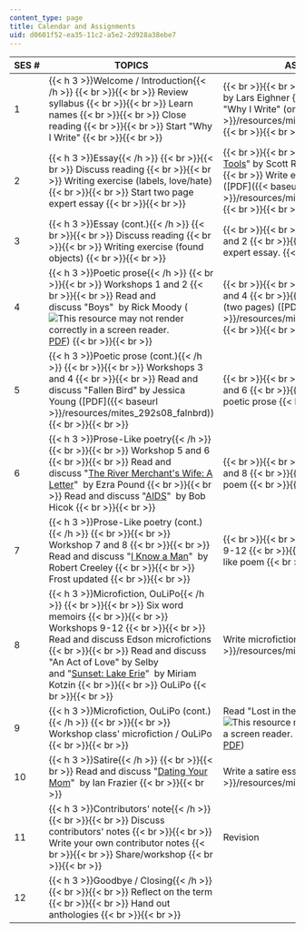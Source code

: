 ```yaml
---
content_type: page
title: Calendar and Assignments
uid: d0601f52-ea35-11c2-a5e2-2d928a38ebe7
---
```


| SES # | TOPICS | ASSIGNMENTS | KEY DATES |
| --- | --- | --- | --- |
| 1 | {{< h 3 >}}Welcome / Introduction{{< /h >}} {{< br >}}{{< br >}} Review syllabus {{< br >}}{{< br >}} Learn names {{< br >}}{{< br >}} Close reading {{< br >}}{{< br >}} Start "Why I Write" {{< br >}}{{< br >}}  |  {{< br >}}{{< br >}} Read "[Dumpster Diving](https://www.cusd80.com/cms/lib/AZ01001175/Centricity/Domain/2346/On%20Dumpster%20Diving.docx.pdf)" by Lars Eighner {{< br >}}{{< br >}} Write "Why I Write" (one page) ([PDF]({{< baseurl >}}/resources/mites_292s08_ses1_asgn)) {{< br >}}{{< br >}}  | &nbsp; |
| 2 | {{< h 3 >}}Essay{{< /h >}} {{< br >}}{{< br >}} Discuss reading {{< br >}}{{< br >}} Writing exercise (labels, love/hate) {{< br >}}{{< br >}} Start two page expert essay {{< br >}}{{< br >}}  |  {{< br >}}{{< br >}} Read "[The Inheritance of Tools](http://www.stjoe.k12.in.us/ourpages/auto/2013/5/2/47907868/Inheritance%20of%20Tools%20Sanders%20text%20copy.pdf)" by Scott Russell Sanders {{< br >}}{{< br >}} Write expert essay (two pages) ([PDF]({{< baseurl >}}/resources/mites_292s08_ses2_3_asgn)) {{< br >}}{{< br >}}  | "Why I Write" essay due |
| 3 | {{< h 3 >}}Essay (cont.){{< /h >}} {{< br >}}{{< br >}} Discuss reading {{< br >}}{{< br >}} Writing exercise (found objects) {{< br >}}{{< br >}}  |  {{< br >}}{{< br >}} Prepare for workshops 1 and 2 {{< br >}}{{< br >}} Continue with expert essay. {{< br >}}{{< br >}}  | &nbsp; |
| 4 | {{< h 3 >}}Poetic prose{{< /h >}} {{< br >}}{{< br >}} Workshops 1 and 2 {{< br >}}{{< br >}} Read and discuss "Boys"  by Rick Moody (![This resource may not render correctly in a screen reader.](/images/inacessible.gif)[PDF](http://katey.schultz.googlepages.com/boys1.pdf)) {{< br >}}{{< br >}}  |  {{< br >}}{{< br >}} Prepare for workshops 3 and 4 {{< br >}}{{< br >}} Write poetic prose (two pages) ([PDF]({{< baseurl >}}/resources/mites_292s08_ses4_5_asgn)) {{< br >}}{{< br >}}  | Expert essay due |
| 5 | {{< h 3 >}}Poetic prose (cont.){{< /h >}} {{< br >}}{{< br >}} Workshops 3 and 4 {{< br >}}{{< br >}} Read and discuss "Fallen Bird" by Jessica Young ([PDF]({{< baseurl >}}/resources/mites_292s08_falnbrd)) {{< br >}}{{< br >}}  |  {{< br >}}{{< br >}} Prepare for workshops 5 and 6 {{< br >}}{{< br >}} Continue with poetic prose {{< br >}}{{< br >}}  | &nbsp; |
| 6 | {{< h 3 >}}Prose-Like poetry{{< /h >}} {{< br >}}{{< br >}} Workshop 5 and 6 {{< br >}}{{< br >}} Read and discuss "[The River Merchant's Wife: A Letter](http://www.poets.org/viewmedia.php/prmMID/15425)"  by Ezra Pound {{< br >}}{{< br >}} Read and discuss "[AIDS](http://books.google.com/books?id=Lk7dIAmVLZYC&pg=PA40&lpg=PA40&dq=aids+bob+hicok&source=bl&ots=F_PuEeieXM&sig=Nq6Oi_QEwnsbgGhU3WKzPPO-9Ag&hl=en&ei=mqgISveRNKKwMcuf5aID&sa=X&oi=book_result&ct=result&resnum=3)"  by Bob Hicok {{< br >}}{{< br >}}  |  {{< br >}}{{< br >}} Prepare for workshops 7 and 8 {{< br >}}{{< br >}} Write prose-like poem {{< br >}}{{< br >}}  | Poetic prose due |
| 7 | {{< h 3 >}}Prose-Like poetry (cont.){{< /h >}} {{< br >}}{{< br >}} Workshop 7 and 8 {{< br >}}{{< br >}} Read and discuss "[I Know a Man](http://www.poetryfoundation.org/archive/poem.html?id=171564)"  by Robert Creeley {{< br >}}{{< br >}} Frost updated {{< br >}}{{< br >}}  |  {{< br >}}{{< br >}} Prepare for workshops 9-12 {{< br >}}{{< br >}} Continue prose-like poem {{< br >}}{{< br >}}  | &nbsp; |
| 8 | {{< h 3 >}}Microfiction, OuLiPo{{< /h >}} {{< br >}}{{< br >}} Six word memoirs {{< br >}}{{< br >}} Workshops 9-12 {{< br >}}{{< br >}} Read and discuss Edson microfictions {{< br >}}{{< br >}} Read and discuss "An Act of Love" by Selby and "[Sunset: Lake Erie](http://paperbagcollector.blogspot.com/search?q=kotzin)"  by Miriam Kotzin {{< br >}}{{< br >}} OuLiPo {{< br >}}{{< br >}}  | Write microfiction ([PDF]({{< baseurl >}}/resources/mites_292s08_ses8_9_asgn)) | Prose-like poetry due |
| 9 | {{< h 3 >}}Microfiction, OuLiPo (cont.){{< /h >}} {{< br >}}{{< br >}} Workshop class' microfiction / OuLiPo {{< br >}}{{< br >}}  | Read "Lost in the Kitchen" by Dave Barry (![This resource may not render correctly in a screen reader.](/images/inacessible.gif)[PDF](http://kmartino.weebly.com/uploads/3/0/4/5/30458006/lost_in_the_kitchen.pdf)) | Microfiction due |
| 10 | {{< h 3 >}}Satire{{< /h >}} {{< br >}}{{< br >}} Read and discuss "[Dating Your Mom](http://www.newyorker.com/magazine/1978/07/03/dating-your-mom)"  by Ian Frazier {{< br >}}{{< br >}}  | Write a satire essay ([PDF]({{< baseurl >}}/resources/mites_292s08_ses10_asgn)) | &nbsp; |
| 11 | {{< h 3 >}}Contributors' note{{< /h >}} {{< br >}}{{< br >}} Discuss contributors' notes {{< br >}}{{< br >}} Write your own contributor notes {{< br >}}{{< br >}} Share/workshop {{< br >}}{{< br >}}  | Revision | Satire due |
| 12 | {{< h 3 >}}Goodbye / Closing{{< /h >}} {{< br >}}{{< br >}} Reflect on the term {{< br >}}{{< br >}} Hand out anthologies {{< br >}}{{< br >}}  | &nbsp; | Revision due